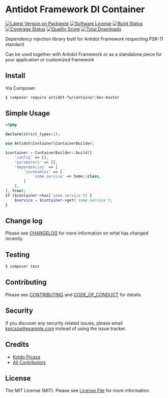 # Antidot Framework DI Container

[![Latest Version on Packagist][ico-version]][link-packagist]
[![Software License][ico-license]](LICENSE.md)
[![Build Status][ico-travis]][link-travis]
[![Coverage Status][ico-scrutinizer]][link-scrutinizer]
[![Quality Score][ico-code-quality]][link-code-quality]
[![Total Downloads][ico-downloads]][link-downloads]

Dependency injection library built for Antidot Framework respecting PSR-11 standard

Can be used together with Antidot Framework or as a standalone piece for your application or customized framework

## Install

Via Composer

```bash
$ composer require antidot-fw/container:dev-master
```

## Simple Usage

```php
<?php

declare(strict_types=1);

use Antidot\Container\ContainerBuilder;

$container = ContainerBuilder::build([
    'config' => [],
    'parameters' => [],
    'dependencies' => [
        'invokables' => [
            'some.service' => Some::class,
        ]
    ],
], true);
if ($container->has('some.service')) {
    $service = $container->get('some.service');
}
```

## Change log

Please see [CHANGELOG](CHANGELOG.md) for more information on what has changed recently.

## Testing

``` bash
$ composer test
```

## Contributing

Please see [CONTRIBUTING](CONTRIBUTING.md) and [CODE_OF_CONDUCT](CODE_OF_CONDUCT.md) for details.

## Security

If you discover any security related issues, please email kpicaza@example.com instead of using the issue tracker.

## Credits

- [Koldo Picaza][link-author]
- [All Contributors][link-contributors]

## License

The MIT License (MIT). Please see [License File](LICENSE.md) for more information.

[ico-version]: https://img.shields.io/packagist/v/antidot-fw/container.svg?style=flat-square
[ico-license]: https://img.shields.io/badge/license-MIT-brightgreen.svg?style=flat-square
[ico-travis]: https://img.shields.io/scrutinizer/build/g/antidot-framework/container.svg?style=flat-square
[ico-scrutinizer]: https://img.shields.io/scrutinizer/coverage/g/antidot-framework/container.svg?style=flat-square
[ico-code-quality]: https://img.shields.io/scrutinizer/g/antidot-framework/container.svg?style=flat-square
[ico-downloads]: https://img.shields.io/packagist/dt/antidot-fw/container.svg?style=flat-square

[link-packagist]: https://packagist.org/packages/antidot-fw/container
[link-travis]: https://scrutinizer-ci.com/g/antidot-framework/container/
[link-scrutinizer]: https://scrutinizer-ci.com/g/antidot-framework/container/code-structure
[link-code-quality]: https://scrutinizer-ci.com/g/antidot-framework/container/badges/coverage.png?b=master
[link-downloads]: https://packagist.org/packages/antidot-fw/container
[link-author]: https://github.com/kpicaza
[link-contributors]: ../../contributors
